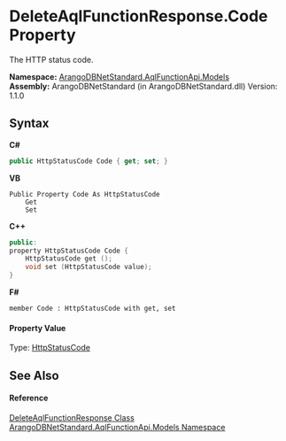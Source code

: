 # DeleteAqlFunctionResponse.Code Property 
 

The HTTP status code.

**Namespace:**&nbsp;<a href="e03acbe1-782e-533e-7ffe-cd51613ed54f">ArangoDBNetStandard.AqlFunctionApi.Models</a><br />**Assembly:**&nbsp;ArangoDBNetStandard (in ArangoDBNetStandard.dll) Version: 1.1.0

## Syntax

**C#**<br />
``` C#
public HttpStatusCode Code { get; set; }
```

**VB**<br />
``` VB
Public Property Code As HttpStatusCode
	Get
	Set
```

**C++**<br />
``` C++
public:
property HttpStatusCode Code {
	HttpStatusCode get ();
	void set (HttpStatusCode value);
}
```

**F#**<br />
``` F#
member Code : HttpStatusCode with get, set

```


#### Property Value
Type: <a href="https://docs.microsoft.com/dotnet/api/system.net.httpstatuscode" target="_blank" rel="noopener noreferrer">HttpStatusCode</a>

## See Also


#### Reference
<a href="51394b2c-c48c-4cac-71b5-cf2c4b7c7aa8">DeleteAqlFunctionResponse Class</a><br /><a href="e03acbe1-782e-533e-7ffe-cd51613ed54f">ArangoDBNetStandard.AqlFunctionApi.Models Namespace</a><br />